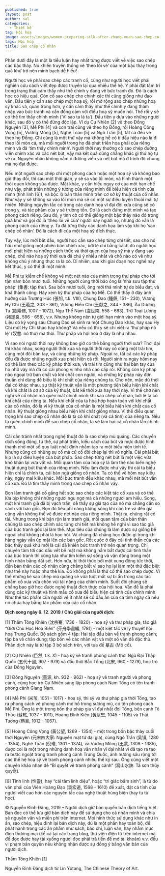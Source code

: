 ```yaml
---
published: true
layout: post
author: sal
categories:
  - Thiết kế
tag: Hội hoạ
image: assets/images/women-preparing-silk-after-zhang-xuan-sao-chep-co-nhan.jpg
tags: Hội hoạ
title: Sao chép cổ nhân
---
```

Phần dưới đây là một là tiểu luận hay nhất từng được viết về việc sao chép các bậc thày. Nó khiến truyền thống vẽ ‘theo lối vẽ’ của một bậc thày trong quá khứ trở nên minh bạch dễ hiểu!


Người học vẽ phải sao chép các tranh cổ, cũng như người học viết phải nghiên cứu cách viết đẹp được truyền lại qua nhiều thế hệ. Y phải đặt tâm trí trong trạng thái cảm thấy như thể chính y đang vẽ bức tranh đó. Đó là cách học có hiệu quả. Còn cố sao chép cho chính xác thì cũng giống như đạo văn. Đầu tiên y cần sao chép một hoạ sỹ, rồi mở rộng sao chép những hoạ sỹ khác và, quan trọng hơn, y cần cảm thấy như thể chính y đang thâm nhập vào bức tranh và cần đồng cảm với điều hoạ sỹ muốn nói. Thế rồi y sẽ có thể tìm thấy chính mình (‘Vì sao ta là ta’). Đầu tiên y dựa vào những người khác, sau đó y có thể đứng độc lập. Ví dụ Cự Nhiên [2] vẽ theo Đổng Nguyên [3], Mễ Phí [4] và con trai cũng vẽ theo họ Đổng, rồi Hoàng Công Vọng [5], Vương Mông [5], Nghê Toản [5] và Ngô Trấn [5], tất cả đều vẽ theo họ Đổng.  Chỉ cùng là một thứ vậy mà không hề có tí dấu hiệu nào là đi theo lối mòn cả, mà mỗi người trong họ đã phát triển họa phái của riêng mình và đã ‘tìm thấy chính mình’. Người thời nay thường cố sao chép đường viền chính xác và các nét bút, vậy mà kết quả cũng chẳng khác gì thứ họ tự vẽ ra. Nguyên nhân không nằm ở đường viền và nét bút mà ở trình độ chung mà họ đạt được.

Nếu một người sao chép chỉ một phong cách hoặc một hoạ sỹ và không bao giờ thay đổi, thì sau một thời gian, y sẽ sa vào lối mòn, và hình thành một thói quen không sửa được. Mặt khác, y cần hiểu nguy cơ của một hạn chế như vậy, phát triển những ý tưởng của riêng mình để biểu hiện cá tính của mình (tính linh [6]), và bộc lộ bản thân mình trên cơ sở kỹ thuật của cổ nhân. Như vậy y sẽ không sa vào lối mòn mà sẽ có một sự điêu luyện thoải mái tự nhiên. Những nguyên tắc có trong các danh hoạ vĩ đại đời xưa cũng sẽ có trong y, và tác phẩm của y sẽ trường tồn. Đó là cách đứng một mình và tạo phong cách riêng. Sau đó, y tình cờ có thể giống một bậc thày nào đó trong quá khứ và gọi đó là ‘theo lối vẽ của’ người này người nọ, nhưng đó vẫn là phong cách của riêng y. Ta đã từng thấy các danh họa làm vậy khi họ ‘sao chép cổ nhân’. Đó là cách đi của một hoạ sỹ đích thực.

Tuy vậy, lúc mới bắt đầu, người học cần sao chép từng chi tiết, sao cho nó hầu như giống một phiên bản chính xác, bởi lẽ chỉ bằng cách đó người học mới phát hiện ra những cách thức và thói quen của hoạ sỹ mà y đang sao chép, chỗ nào hoạ sỹ thời xưa đã chú ý nhiều nhất và chỗ nào có vẻ như không chú ý nhưng thực ra là có. Dĩ nhiên, sau khi giai đoạn học nghề này kết thúc, y có thể đi một mình.

Mễ Phí tự kiềm chế không vẽ một nét nào của mình trong thư pháp cho tới tận năm bốn mươi tuổi. Những người cùng thời bảo ông là ‘nhà sưu tập thư pháp’ (集書: tập thư). Sau bốn mươi tuổi, ông mới thả mình tự do biểu đạt, và khá thành công. Hãy xem kỹ thư pháp của họ Mễ. Có thể thấy ở đây ảnh hưởng của Trương Húc (張旭, t.k. VIII), Chung Dao (鍾繇, 151 - 230), Vương Hy Chi (王羲之, 303 - 361), Vương Hiến Chi (王献之, 344 - 386), Âu Dương Tu (歐陽脩, 1007 - 1072), Ngu Thế Nam (虞世南, 558 - 683), Trữ Toại Lương (褚遂良, 596 - 658), v.v. Nhưng không nên tự giới hạn mình vào một hoạ sỹ. Liệu có kỳ vọng sau Chung Dao sẽ sinh ra một Chung Dao khác, hay sau Hy Chi một Hy Chi khác hay không? Và nếu có thì y sẽ chỉ viết ra ‘thư pháp nô lệ’ (奴書: nô thư) mà thôi. Thư pháp và hội hoạ ở đây là như nhau.

Vì sao nói người thời nay không bao giờ có thể bằng người thời xưa? Thời đại thì khác nhau, song người thời xưa và người thời nay có cùng một trái tim, cùng một đôi bàn tay, và cùng những kỹ pháp. Ngoài ra, tất cả các kỹ pháp đều đã được những người xưa phát hiện cả rồi. Người sinh ra ngày hôm nay có thể làm theo các kỹ pháp thời xưa, và trái tim cũng như hai bàn tay của họ nhờ vậy mà đã có cái phong vị nho nhã cao cấp rồi. Không còn kỹ pháp nào  ngoại trừ bản chất và khí chất con người, và những kỹ pháp này đơn thuần chỉ dùng để biểu lộ khí chất của riêng chúng ta. Cho nên, mặc dù thời đại có khác nhau, sự thật kỹ thuật vẫn là một phương tiện biểu hiện khí chất và khí chất là cơ sở của kỹ thuật, bất kể thời xưa hay thời nay. Vì thế chớ nên nghĩ về cổ nhân mà quên mất chính mình khi sao chép cổ nhân, bởi lẽ ta có khí chất của riêng ta. Nếu khí chất của ta hòa hợp hoàn toàn với khí chất của cổ nhân, đó là vì kỹ thuật của cổ nhân là một biểu hiện khí chất của cổ nhân. Kỹ thuật giống nhau biểu hiện khí chất giống nhau.
Vì thế điều quan trọng khi sao chép cổ nhân đó là ta có khí chất (và cá tính) của riêng ta. Nếu ta quên chính mình để sao chép cổ nhân, ta sẽ làm hại cả cổ nhân lẫn chính mình.

Cái cần tránh nhất trong nghệ thuật đó là sao chép mù quáng. Các chuyển dịch sống động, tư thế, sự phát triển, kiểu cách của bút và mực được hình thành nhờ một số quy luật nhất định nhằm tạo ra một biểu hiện tinh tế. Nhưng cũng có những sự cố mà cứ cố đòi chép lại thì vô nghĩa. Cái phải bắt kịp là sự điêu luyện của bút pháp. Sao chép từng nét bút là một việc vừa khó khăn lại vừa vất vả. Mối quan tâm của hoạ sỹ là làm thế nào biến nghệ thuật dụng bút thành của riêng mình. Nếu làm được như vậy thì cái ta biểu hiện chỉ là chính ta, cái bản ngã giống cổ nhân. Ta có thể vẽ hôm nay kiểu này, ngày mai kiểu khác. Mỗi bức tranh đều khác nhau, mà mỗi nét bút vẫn cổ xưa. Đó là tìm thấy mình trong sao chép cổ nhân vậy.

Bọn làm tranh giả cố gắng hết sức sao chép các kiệt tác cổ xưa và có thể lừa bịp không chỉ những người ngu ngơ mà cả những người am hiểu. Song, một khi tranh giả đã bị vạch trần, dễ thấy sự giả tạo của nó mà chẳng cần so sánh với bản gốc. Bọn đó tiêu phí năng lượng sống khi còn trẻ và đến già cũng vẫn không thể vẽ được nét nào của riêng mình. Thật ra, chúng rất có tài. Nhưng trong khi bận rộn làm tranh giả, mối quan tâm của bản thân chúng là sao chép chính xác từng chi tiết mà không hề nghĩ vì sao tác giả của bức tranh gốc lại làm thế. Mục tiêu của chúng là làm được sự giống bề ngoài chứ không phải là học hỏi. Và chúng đã chẳng học được gì trong khi hàng ngày vẫn úp mặt lên các bản gốc. Rốt cuộc ở đây cái tinh thần của các bậc thầy quá khứ mới là cái đã khiến bức tranh trở nên quan trọng. Chỉ chuyên tâm tới các dấu vết bề mặt mà không nắm bắt được cái tinh thần của bức tranh thì cũng tựa như tìm kiếm sự sống và vận động trong một hình nhân bằng đất sét. Hơn nữa, bị thôi thúc bởi một xung động tức thời, đến bản thân các cổ nhân cũng chẳng biết vì sao họ lại làm một thứ đặc biệt như thế này hoặc như thế kia. Đó không phải là thứ có thể sao chép được. Vì thế những kẻ sao chép mù quáng sẽ vừa tuột mất sự bí ẩn trong các tác phẩm cổ xưa vừa chôn vùi tài năng của chính mình. Suốt đời chúng sẽ chẳng bao giờ học được nghệ thuật đích thực của hội hoạ. Vấn đề là phải dùng các kỹ thuật và hình mẫu cổ xưa để biểu hiện cá tính của chính mình. Như thế tác phẩm của người vẽ ít nhất sẽ có dấu ấn của cá tính ngay cả nếu nó chưa hay bằng tác phẩm của các cổ nhân.

**Dịch xong ngày 6. 12. 2019 / Chú giải của người dịch:**

[1] Thẩm Tông Khiên (沈宗騫, 1736 - 1820) - hoạ sỹ và thư pháp gia, tác giả “Giới Chu Học Hoạ Biên” (芥舟學畫編, 1781)  - một kiệt tác về lý thuyết hội hoạ Trung Quốc. Bộ sách gồm 4 tập: Hai tập đầu bàn về tranh phong cảnh; tập ba về chân dung; tập bốn về các nhân vật và một số vấn đề đặc thù. Phần dịch này là từ tập 3 bộ sách trên, với tựa đề 摹古 (Mô cổ).

[2] Cự Nhiên (巨然, t.k. X) - hoạ sỹ vẽ tranh phong cảnh thời Ngũ Đại Thập Quốc (五代十國, 907 - 979) và đầu thời Bắc Tống (北宋, 960 - 1279), học trò của Đổng Nguyên.

[3] Đổng Nguyên (董源, kh. 932 - 962) - hoạ sỹ vẽ tranh người và phong cảnh, cùng học trò Cự Nhiên sáng lập phong cách Nam Tống có tên tranh phong cảnh Giang Nam.

[4] Mễ Phí (米芾, 1051 - 1017) - hoạ sỹ, thi sỹ và thư pháp gia thời Tống, tạo ra phong cách vẽ phong cảnh mơ hồ trong sương mù, có tên phong cách Mễ Phí. Ông là một trong bốn thư pháp gia vĩ đại nhất đời Tống, bên cạnh Tô Thức (蘇軾, 1037 - 1011), Hoàng Đình Kiên (黃庭堅, 1045 - 1105) và Thái Tương (蔡襄, 1012 - 1067).

[5] Hoàng Công Vọng (黃公望, 1269 - 1354) - một trong bốn bậc thày cuối thời Nguyên (元末四大家: Nguyên mạt tứ đại gia), cùng Ngô Trấn (吴镇, 1280 - 1354), Nghê Toản (倪瓚, 1301 - 1374), và Vương Mông (王蒙, 1308 - 1385), được coi là một trong những danh hoạ văn nhân vĩ đại nhất vì đã tạo ra tạo ra bước ngoặt trong tranh phong cảnh Trung Quốc, ảnh hưởng sâu rộng tới các thế hệ hoạ sỹ vẽ tranh phong cảnh nhiều thế kỷ sau. Ông cũng viết một chuyên khảo nhan đề “Bí quyết vẽ tranh phong cảnh” (寫山水訣: Tả sơn thủy quyết). 

[6] Tính linh (性靈), hay “cái tâm linh diệu”, hoặc “tri giác bẩm sinh”, là từ do văn phái của Viên Hoàng Đạo (袁宏道, 1568 - 1610) đề xuất, đặt cá tính của người viết cao hơn các nguyên tắc của nghệ thuật hùng biện (hay tu từ học). 

© Nguyễn Đình Đăng, 2019 – Người dịch giữ bản quyền bản dịch tiếng Việt. Bạn đọc có thể lưu giữ bản dịch này để sử dụng cho cá nhân mình và chia sẻ nguyên văn và miễn phí trên internet. Mọi hình thức sử dụng khác như in ấn, sao chép, hiệu đính lại bản dịch này, dù là một phần hay toàn bộ, để phát hành trong các ấn phẩm như sách, báo chí, luận văn, hay nhằm mục đích thương mại (kể cả tại các trang blog, thư viện điện tử trên internet mà để đọc được hay tải xuống người đọc phải trả tiền để mở tài khoản) v.v. đều vi phạm bản quyền nếu không nhận được sự đồng ý bằng văn bản của người dịch.

Thẩm Tông Khiên [1]

Nguyễn Đình Đăng dịch từ Lin Yutang, The Chinese Theory of Art.